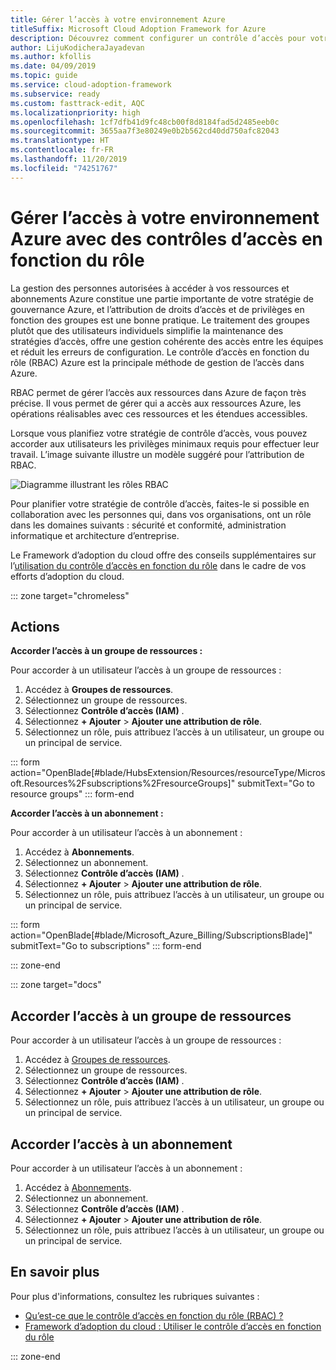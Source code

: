 ```yaml
---
title: Gérer l’accès à votre environnement Azure
titleSuffix: Microsoft Cloud Adoption Framework for Azure
description: Découvrez comment configurer un contrôle d’accès pour votre environnement Azure avec un contrôle d’accès en fonction du rôle (RBAC).
author: LijuKodicheraJayadevan
ms.author: kfollis
ms.date: 04/09/2019
ms.topic: guide
ms.service: cloud-adoption-framework
ms.subservice: ready
ms.custom: fasttrack-edit, AQC
ms.localizationpriority: high
ms.openlocfilehash: 1cf7dfb41d9fc48cb00f8d8184fad5d2485eeb0c
ms.sourcegitcommit: 3655aa7f3e80249e0b2b562cd40dd750afc82043
ms.translationtype: HT
ms.contentlocale: fr-FR
ms.lasthandoff: 11/20/2019
ms.locfileid: "74251767"
---
```

# <a name="manage-access-to-your-azure-environment-with-role-based-access-controls"></a>Gérer l’accès à votre environnement Azure avec des contrôles d’accès en fonction du rôle

La gestion des personnes autorisées à accéder à vos ressources et abonnements Azure constitue une partie importante de votre stratégie de gouvernance Azure, et l’attribution de droits d’accès et de privilèges en fonction des groupes est une bonne pratique. Le traitement des groupes plutôt que des utilisateurs individuels simplifie la maintenance des stratégies d’accès, offre une gestion cohérente des accès entre les équipes et réduit les erreurs de configuration. Le contrôle d’accès en fonction du rôle (RBAC) Azure est la principale méthode de gestion de l’accès dans Azure.

RBAC permet de gérer l’accès aux ressources dans Azure de façon très précise. Il vous permet de gérer qui a accès aux ressources Azure, les opérations réalisables avec ces ressources et les étendues accessibles.

Lorsque vous planifiez votre stratégie de contrôle d’accès, vous pouvez accorder aux utilisateurs les privilèges minimaux requis pour effectuer leur travail. L’image suivante illustre un modèle suggéré pour l’attribution de RBAC.

![Diagramme illustrant les rôles RBAC](./media/manage-access/role-examples.png)

Pour planifier votre stratégie de contrôle d’accès, faites-le si possible en collaboration avec les personnes qui, dans vos organisations, ont un rôle dans les domaines suivants : sécurité et conformité, administration informatique et architecture d’entreprise.

Le Framework d’adoption du cloud offre des conseils supplémentaires sur l’[utilisation du contrôle d’accès en fonction du rôle](../considerations/roles.md) dans le cadre de vos efforts d’adoption du cloud.

::: zone target="chromeless"

## <a name="actions"></a>Actions

**Accorder l’accès à un groupe de ressources :**

Pour accorder à un utilisateur l’accès à un groupe de ressources :

1. Accédez à **Groupes de ressources**.
1. Sélectionnez un groupe de ressources.
1. Sélectionnez **Contrôle d’accès (IAM)** .
1. Sélectionnez **+ Ajouter** > **Ajouter une attribution de rôle**.
1. Sélectionnez un rôle, puis attribuez l’accès à un utilisateur, un groupe ou un principal de service.

::: form action="OpenBlade[#blade/HubsExtension/Resources/resourceType/Microsoft.Resources%2Fsubscriptions%2FresourceGroups]" submitText="Go to resource groups" ::: form-end

**Accorder l’accès à un abonnement :**

Pour accorder à un utilisateur l’accès à un abonnement :

1. Accédez à **Abonnements**.
1. Sélectionnez un abonnement.
1. Sélectionnez **Contrôle d’accès (IAM)** .
1. Sélectionnez **+ Ajouter** > **Ajouter une attribution de rôle**.
1. Sélectionnez un rôle, puis attribuez l’accès à un utilisateur, un groupe ou un principal de service.

::: form action="OpenBlade[#blade/Microsoft_Azure_Billing/SubscriptionsBlade]" submitText="Go to subscriptions" ::: form-end

::: zone-end

::: zone target="docs"

## <a name="grant-resource-group-access"></a>Accorder l’accès à un groupe de ressources

Pour accorder à un utilisateur l’accès à un groupe de ressources :

1. Accédez à [Groupes de ressources](https://portal.azure.com/#blade/HubsExtension/Resources/resourceType/Microsoft.Resources%2Fsubscriptions%2FresourceGroups).
1. Sélectionnez un groupe de ressources.
1. Sélectionnez **Contrôle d’accès (IAM)** .
1. Sélectionnez **+ Ajouter** > **Ajouter une attribution de rôle**.
1. Sélectionnez un rôle, puis attribuez l’accès à un utilisateur, un groupe ou un principal de service.

## <a name="grant-subscription-access"></a>Accorder l’accès à un abonnement

Pour accorder à un utilisateur l’accès à un abonnement :

1. Accédez à [Abonnements](https://portal.azure.com/#blade/Microsoft_Azure_Billing/SubscriptionsBlade).
1. Sélectionnez un abonnement.
1. Sélectionnez **Contrôle d’accès (IAM)** .
1. Sélectionnez **+ Ajouter** > **Ajouter une attribution de rôle**.
1. Sélectionnez un rôle, puis attribuez l’accès à un utilisateur, un groupe ou un principal de service.

## <a name="learn-more"></a>En savoir plus

Pour plus d'informations, consultez les rubriques suivantes :

- [Qu’est-ce que le contrôle d’accès en fonction du rôle (RBAC) ?](https://docs.microsoft.com/azure/role-based-access-control/overview)
- [Framework d’adoption du cloud : Utiliser le contrôle d’accès en fonction du rôle](../considerations/roles.md)

::: zone-end

